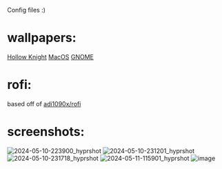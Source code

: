 Config files :)

# wallpapers:
[Hollow Knight](https://github.com/SherLock707/hyprland_dots/tree/main/Pictures%2Fwallpapers)
[MacOS](https://512pixels.net/projects/default-mac-wallpapers-in-5k/)
[GNOME](https://gitlab.gnome.org/GNOME/gnome-backgrounds)

# rofi:
based off of [adi1090x/rofi](https://github.com/adi1090x/rofi)

# screenshots:
![2024-05-10-223900_hyprshot](https://github.com/Spelis/dotfiles/assets/152774420/24154008-b9f0-4e67-be75-0ac01e33c81b)
![2024-05-10-231201_hyprshot](https://github.com/Spelis/dotfiles/assets/152774420/bba6e38b-726c-438f-9236-aca1c5d0ed52)
![2024-05-10-231718_hyprshot](https://github.com/Spelis/dotfiles/assets/152774420/88479ffc-9b4b-4c8a-8df6-e33f894f343d)
![2024-05-11-115901_hyprshot](https://github.com/Spelis/dotfiles/assets/152774420/6542587e-8dd6-4e28-997f-5e6279b6dfbe)
![image](https://github.com/Spelis/dotfiles/assets/152774420/4f00f556-ab9e-4b04-b66f-dba810e7b28b)
